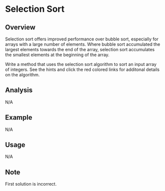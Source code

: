 # Selection Sort

Overview
---
Selection sort offers improved performance over bubble sort, especially for 
arrays with a large number of elements. Where bubble sort accumulated the 
largest elements towards the end of the array, selection sort accumulates 
the smallest elements at the beginning of the array.

Write a method that uses the selection sort algorithm to sort an input array 
of integers. See the hints and click the red colored links for additonal 
details on the algorithm.

Analysis
---
N/A

Example
---
N/A

Usage
---
N/A

Note
---
First solution is incorrect.

